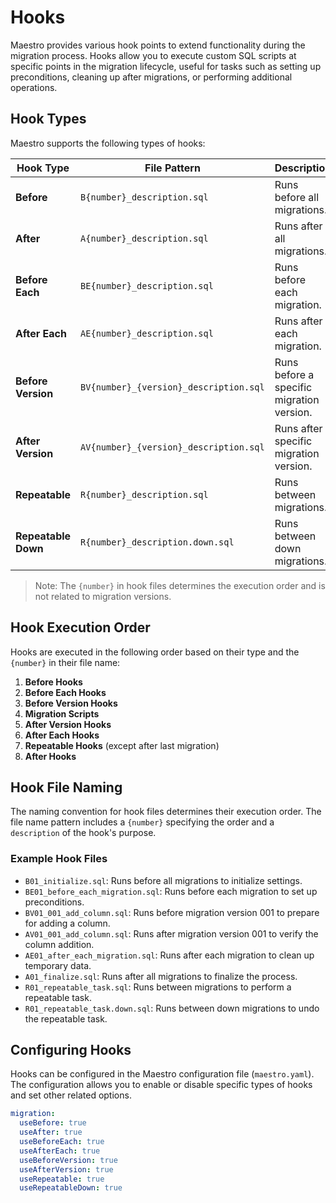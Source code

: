 # Hooks

Maestro provides various hook points to extend functionality during the migration process. Hooks allow you to execute custom SQL scripts at specific points in the migration lifecycle, useful for tasks such as setting up preconditions, cleaning up after migrations, or performing additional operations.

## Hook Types

Maestro supports the following types of hooks:

| Hook Type           | File Pattern                          | Description                                                                 |
|---------------------|---------------------------------------|-----------------------------------------------------------------------------|
| **Before**          | `B{number}_description.sql`           | Runs before all migrations.                                                 |
| **After**           | `A{number}_description.sql`           | Runs after all migrations.                                                  |
| **Before Each**     | `BE{number}_description.sql`          | Runs before each migration.                                                 |
| **After Each**      | `AE{number}_description.sql`          | Runs after each migration.                                                  |
| **Before Version**  | `BV{number}_{version}_description.sql` | Runs before a specific migration version.                                    |
| **After Version**   | `AV{number}_{version}_description.sql` | Runs after a specific migration version.                                     |
| **Repeatable**      | `R{number}_description.sql`           | Runs between migrations.                                                     |
| **Repeatable Down** | `R{number}_description.down.sql`      | Runs between down migrations.                                                |

> Note: The `{number}` in hook files determines the execution order and is not related to migration versions.

## Hook Execution Order

Hooks are executed in the following order based on their type and the `{number}` in their file name:

1. **Before Hooks**
2. **Before Each Hooks**
3. **Before Version Hooks**
4. **Migration Scripts**
5. **After Version Hooks**
6. **After Each Hooks**
7. **Repeatable Hooks** (except after last migration)
8. **After Hooks**

## Hook File Naming

The naming convention for hook files determines their execution order. The file name pattern includes a `{number}` specifying the order and a `description` of the hook's purpose.

### Example Hook Files

- `B01_initialize.sql`: Runs before all migrations to initialize settings.
- `BE01_before_each_migration.sql`: Runs before each migration to set up preconditions.
- `BV01_001_add_column.sql`: Runs before migration version 001 to prepare for adding a column.
- `AV01_001_add_column.sql`: Runs after migration version 001 to verify the column addition.
- `AE01_after_each_migration.sql`: Runs after each migration to clean up temporary data.
- `A01_finalize.sql`: Runs after all migrations to finalize the process.
- `R01_repeatable_task.sql`: Runs between migrations to perform a repeatable task.
- `R01_repeatable_task.down.sql`: Runs between down migrations to undo the repeatable task.

## Configuring Hooks

Hooks can be configured in the Maestro configuration file (`maestro.yaml`). The configuration allows you to enable or disable specific types of hooks and set other related options.

```yaml
migration:
  useBefore: true
  useAfter: true
  useBeforeEach: true
  useAfterEach: true
  useBeforeVersion: true
  useAfterVersion: true
  useRepeatable: true
  useRepeatableDown: true
```
